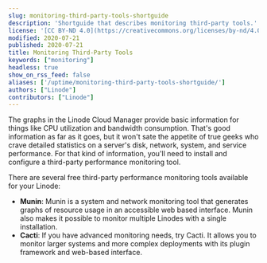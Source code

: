 ```yaml
---
slug: monitoring-third-party-tools-shortguide
description: 'Shortguide that describes monitoring third-party tools.'
license: '[CC BY-ND 4.0](https://creativecommons.org/licenses/by-nd/4.0)'
modified: 2020-07-21
published: 2020-07-21
title: Monitoring Third-Party Tools
keywords: ["monitoring"]
headless: true
show_on_rss_feed: false
aliases: ['/uptime/monitoring-third-party-tools-shortguide/']
authors: ["Linode"]
contributors: ["Linode"]
---
```


The graphs in the Linode Cloud Manager provide basic information for things like CPU utilization and bandwidth consumption. That's good information as far as it goes, but it won't sate the appetite of true geeks who crave detailed statistics on a server's disk, network, system, and service performance. For that kind of information, you'll need to install and configure a third-party performance monitoring tool.

There are several free third-party performance monitoring tools available for your Linode:

-   **Munin**: Munin is a system and network monitoring tool that generates graphs of resource usage in an accessible web based interface. Munin also makes it possible to monitor multiple Linodes with a single installation.
-   **Cacti**: If you have advanced monitoring needs, try Cacti. It allows you to monitor larger systems and more complex deployments with its plugin framework and web-based interface.
